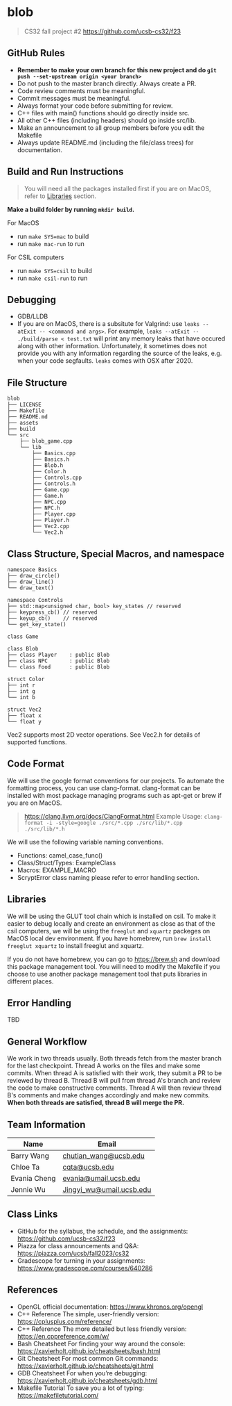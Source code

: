 # blob

> CS32 fall project #2
> <https://github.com/ucsb-cs32/f23>

## GitHub Rules

- **Remember to make your own branch for this new project and do `git push --set-upstream origin <your branch>`**
- Do not push to the master branch directly. Always create a PR.
- Code review comments must be meaningful.
- Commit messages must be meaningful.
- Always format your code before submitting for review.
- C++ files with main() functions should go directly inside src.
- All other C++ files (including headers) should go inside src/lib.
- Make an announcement to all group members before you edit the Makefile
- Always update README.md (including the file/class trees) for documentation.

## Build and Run Instructions

> You will need all the packages installed first if you are on MacOS, refer to [Libraries](#libraries) section.

**Make a build folder by running `mkdir build`.**

For MacOS

- run `make SYS=mac` to build
- run `make mac-run` to run

For CSIL computers

- run `make SYS=csil` to build
- run `make csil-run` to run

## Debugging

- GDB/LLDB
- If you are on MacOS, there is a subsitute for Valgrind:
use `leaks --atExit -- <command and args>`. For example,
`leaks --atExit -- ./build/parse < test.txt` will print any
memory leaks that have occured along with other information.
Unfortunately, it sometimes does not provide you with any
information regarding the source of the leaks, e.g. when your
code segfaults. `leaks` comes with OSX after 2020.

## File Structure

```
blob
├── LICENSE
├── Makefile
├── README.md
├── assets
├── build
└── src
    ├── blob_game.cpp
    └── lib
        ├── Basics.cpp
        ├── Basics.h
        ├── Blob.h
        ├── Color.h
        ├── Controls.cpp
        ├── Controls.h
        ├── Game.cpp
        ├── Game.h
        ├── NPC.cpp
        ├── NPC.h
        ├── Player.cpp
        ├── Player.h
        ├── Vec2.cpp
        └── Vec2.h
```

## Class Structure, Special Macros, and namespace

```
namespace Basics
├── draw_circle()
├── draw_line()
└── draw_text()

namespace Controls
├── std::map<unsigned char, bool> key_states // reserved
├── keypress_cb() // reserved
├── keyup_cb()    // reserved
└── get_key_state()

class Game

class Blob
├── class Player    : public Blob
├── class NPC       : public Blob
└── class Food      : public Blob

struct Color
├── int r
├── int g
└── int b

struct Vec2
├── float x
└── float y
```

Vec2 supports most 2D vector operations. See Vec2.h for details of supported functions.

## Code Format

We will use the google format conventions for our projects.
To automate the formatting process, you can use clang-format.
clang-format can be installed with most package managing
programs such as apt-get or brew if you are on MacOS.
> <https://clang.llvm.org/docs/ClangFormat.html>
> Example Usage: `clang-format -i -style=google ./src/*.cpp ./src/lib/*.cpp ./src/lib/*.h`

We will use the following variable naming conventions.

- Functions: camel_case_func()
- Class/Struct/Types: ExampleClass
- Macros: EXAMPLE_MACRO
- ScryptError class naming please refer to error handling section.

## Libraries

We will be using the GLUT tool chain which is installed on csil. To make it easier to debug locally and create an environment as close as that of the csil computers, we will be using the `freeglut` and `xquartz` packeges on MacOS local dev environment. If you have homebrew, run `brew install freeglut xquartz` to install freeglut and xquartz.

If you do not have homebrew, you can go to <https://brew.sh> and download this package management tool. You will need to modify the Makefile if you choose to use another package management tool that puts libraries in different places.

## Error Handling

TBD

## General Workflow

We work in two threads usually. Both threads fetch from the
master branch for the last checkpoint. Thread A works on the
files and make some commits. When thread A is satisfied with
their work, they submit a PR to be reviewed by thread B. Thread
B will pull from thread A's branch and review the code to make
constructive comments. Thread A will then review thread B's
comments and make changes accordingly and make new commits.
**When both threads are satisfied, thread B will merge the PR.**

## Team Information

|   Name        |   Email                   |
|---------------|---------------------------|
|Barry Wang     |<chutian_wang@ucsb.edu>      |
|Chloe Ta       |<cqta@ucsb.edu>              |
|Evania Cheng   |<evania@umail.ucsb.edu>      |
|Jennie Wu      |<Jingyi_wu@umail.ucsb.edu>   |

## Class Links

- GitHub for the syllabus, the schedule, and the assignments:
    <https://github.com/ucsb-cs32/f23>
- Piazza for class announcements and Q&A:
    <https://piazza.com/ucsb/fall2023/cs32>
- Gradescope for turning in your assignments:
    <https://www.gradescope.com/courses/640286>

## References

- OpenGL official documentation:
    <https://www.khronos.org/opengl>
- C++ Reference The simple, user-friendly version:
    <https://cplusplus.com/reference/>
- C++ Reference The more detailed but less friendly version:
    <https://en.cppreference.com/w/>
- Bash Cheatsheet For finding your way around the console:
    <https://xavierholt.github.io/cheatsheets/bash.html>
- Git Cheatsheet For most common Git commands:
    <https://xavierholt.github.io/cheatsheets/git.html>
- GDB Cheatsheet For when you’re debugging:
    <https://xavierholt.github.io/cheatsheets/gdb.html>
- Makefile Tutorial To save you a lot of typing:
    <https://makefiletutorial.com/>
